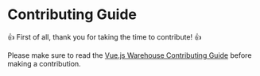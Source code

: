 # Contributing Guide

:+1: First of all, thank you for taking the time to contribute! :+1:

Please make sure to read the [Vue.js Warehouse Contributing Guide][link] before making a contribution.

[link]: https://marquez.co/docs/vue-warehouse/contributing?utm_source=github&utm_medium=contributing&utm_campaign=vue-warehouse
